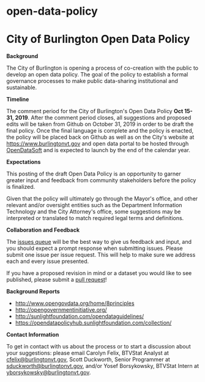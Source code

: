 # open-data-policy
City of Burlington
Open Data Policy
================

**Background**

The City of Burlington is opening a process of co-creation with the public to develop an open data policy. The goal of the policy to establish a formal governance processes to make public data-sharing institutional and sustainable.

**Timeline**

The comment period for the City of Burlington's Open Data Policy **Oct 15-31, 2019**. After the comment period closes, all suggestions and proposed edits will be taken from Github on October 31, 2019 in order to be draft the final policy. Once the final language is complete and the policy is enacted, the policy will be placed back on Github as well as on the City's website at https://www.burlingtonvt.gov and open data portal to be hosted through [OpenDataSoft](https://www.opendatasoft.com/) and is expected to launch by the end of the calendar year.

**Expectations**

This posting of the draft Open Data Policy is an opportunity to garner greater input and feedback from community stakeholders before the policy is finalized.

Given that the policy will ultimately go through the Mayor's office, and other relevant and/or oversight entities such as the Department Information Technology and the City Attorney's office, some suggestions may be interpreted or translated to match required legal terms and definitions.

**Collaboration and Feedback**

The [issues queue](https://github.com/CarolynFelix/open-data-policy/issues) will be the best way to give us feedback and input, and you should expect a prompt response when submitting issues. Please submit one issue per issue request. This will help to make sure we address each and every issue presented.

If you have a proposed revision in mind or a dataset you would like to see published, please submit a [pull request](https://github.com/CarolynFelix/open-data-policy/pulls)!

**Background Reports**

* http://www.opengovdata.org/home/8principles
* http://opengovernmentinitiative.org/
* http://sunlightfoundation.com/opendataguidelines/
* https://opendatapolicyhub.sunlightfoundation.com/collection/

**Contact Information**

To get in contact with us about the process or to start a discussion about your suggestions: please email Carolyn Felix, BTVStat Analyst at cfelix@burlingtonvt.gov, Scott Duckworth, Senior Programmer at sduckworth@burlingtonvt.gov, and/or Yosef Borsykowsky, BTVStat Intern  at yborsykowsky@burlingtonvt.gov.
